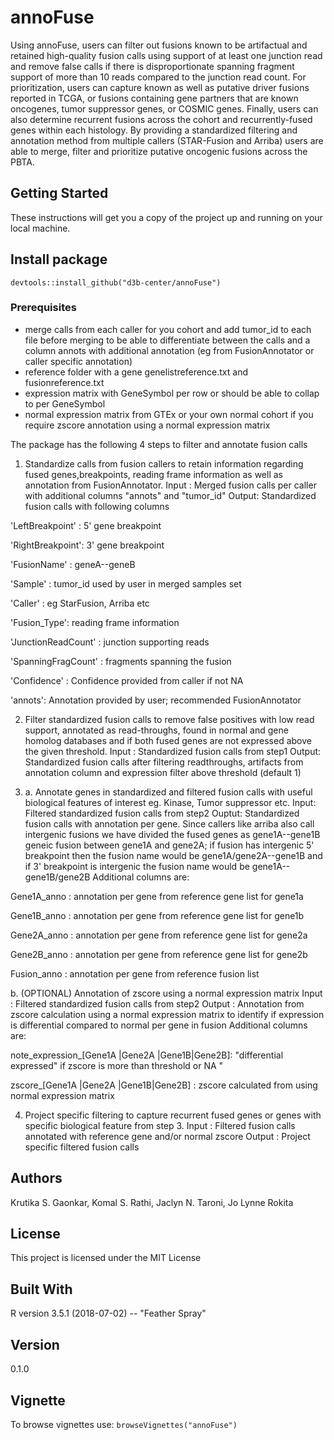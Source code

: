 # annoFuse
Using annoFuse, users can filter out fusions known to be artifactual and retained high-quality fusion calls using support of at least one junction read and remove false calls if there is disproportionate spanning fragment support of more than 10 reads compared to the junction read count. 
    For prioritization, users can capture known as well as putative driver fusions reported in TCGA, or fusions containing gene partners that are known oncogenes, tumor suppressor genes, or COSMIC genes. 
    Finally, users can also determine recurrent fusions across the cohort and recurrently-fused genes within each histology. By providing a standardized filtering and annotation method from multiple callers (STAR-Fusion and Arriba) users are able to merge, filter and prioritize putative oncogenic fusions across the PBTA. 

## Getting Started
These instructions will get you a copy of the project up and running on your local machine. 

## Install package
`devtools::install_github("d3b-center/annoFuse")`

### Prerequisites
 - merge calls from each caller for you cohort and add tumor_id to each file before merging to be able to differentiate between the calls and a column annots with additional annotation (eg from FusionAnnotator or caller specific annotation)
 - reference folder <link to box for example> with a gene genelistreference.txt and fusionreference.txt
 - expression matrix with GeneSymbol per row or should be able to collap to per GeneSymbol
 - normal expression matrix from GTEx or your own normal cohort if you require zscore annotation using a normal expression matrix
 
 The package has the following 4 steps to filter and annotate fusion calls
 1) Standardize calls from fusion callers to retain information regarding fused genes,breakpoints, reading frame information as well as annotation from FusionAnnotator. 
 Input : Merged fusion calls per caller with additional columns "annots" and "tumor_id"
 Output: Standardized fusion calls with following columns
 
'LeftBreakpoint' : 5' gene breakpoint

'RightBreakpoint': 3' gene breakpoint

'FusionName' : geneA--geneB

'Sample' : tumor_id used by user in merged samples set

'Caller' : eg StarFusion, Arriba etc

'Fusion_Type': reading frame information

'JunctionReadCount' : junction supporting reads

'SpanningFragCount' : fragments spanning the fusion 

'Confidence' : Confidence provided from caller if not NA

'annots': Annotation provided by user; recommended FusionAnnotator

 2) Filter standardized fusion calls to remove false positives with low read support, annotated as read-throughs, found in normal and gene homolog databases and if both fused genes are not expressed above the given threshold.
 Input : Standardized fusion calls from step1
 Output: Standardized fusion calls after filtering readthroughs, artifacts from annotation column and expression filter above threshold (default 1)
 
 3) a. Annotate genes in standardized and filtered fusion calls with useful biological features of interest eg. Kinase, Tumor suppressor etc. 
 Input: Filtered standardized fusion calls from step2
 Ouptut: Standardized fusion calls with annotation per gene. Since callers like arriba also call intergenic fusions we have divided the fused genes as gene1A--gene1B geneic fusion between gene1A and gene2A; if fusion has intergenic 5' breakpoint then the fusion name would be gene1A/gene2A--gene1B and if 3' breakpoint is intergenic the fusion name would be gene1A--gene1B/gene2B 
 Additional columns are:
 
 Gene1A_anno : annotation per gene from reference gene list for gene1a
 
 Gene1B_anno : annotation per gene from reference gene list for gene1b
 
 Gene2A_anno : annotation per gene from reference gene list for gene2a
 
 Gene2B_anno : annotation per gene from reference gene list for gene2b
 
 Fusion_anno : annotation per gene from reference fusion list
 
   b. (OPTIONAL) Annotation of zscore using a normal expression matrix
 Input : Filtered standardized fusion calls from step2
 Output : Annotation from zscore calculation using a normal expression matrix to identify if expression is differential compared to normal per gene in fusion 
 Additional columns are:
 
 note_expression_[Gene1A |Gene2A |Gene1B|Gene2B]: "differential expressed" if zscore is more than threshold or NA "
 
 zscore_[Gene1A |Gene2A |Gene1B|Gene2B] : zscore calculated from using normal expression matrix
 
 4) Project specific filtering to capture recurrent fused genes or genes with specific biological feature from step 3.
 Input : Filtered fusion calls annotated with reference gene and/or normal zscore 
 Output : Project specific filtered fusion calls
 
## Authors
Krutika S. Gaonkar, Komal S. Rathi, Jaclyn N. Taroni, Jo Lynne Rokita

## License

This project is licensed under the MIT License 

## Built With
R version 3.5.1 (2018-07-02) -- "Feather Spray"

## Version 
0.1.0

## Vignette
To browse vignettes use:
`browseVignettes("annoFuse")` 
